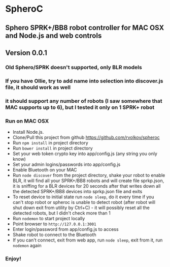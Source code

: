 # SpheroC
## Sphero SPRK+/BB8 robot controller for MAC OSX and Node.js and web controls

## Version 0.0.1

### Old Sphero/SPRK doesn't supported, only BLR models
### If you have Ollie, try to add name into selection into discover.js file, it should work as well
### it should support any number of robots (I saw somewhere that MAC supports up to 6), but I tested it only on 1 SPRK+ robot

### Run on MAC OSX
* Install Node.js.
* Clone/Pull this project from github https://github.com/rvolkov/spheroc
* Run `npm install` in project directory
* Run `bower install` in project directory
* Set your web token crypto key into app/config.js (any string you only know)
* Set your admin logins/passwords into app/config.js
* Enable Bluetooth on your MAC
* Run `node discover` from the project directory, shake your robot to enable BLR, it will find all your SPRK+/BB8 robots and will create file sprkp.json, it is sniffing for a BLR devices for 20 seconds after that writes down all the detected SPRK+/BB8 devices into sprkp.json file and exits
* To reset device to initial state run `node sleep`, do it every time if you can't stop robot or spheroc is unable to detect robot (after robot will shut down exit from utility by Ctrl+C) - it will possibly reset all the detected robots, but I didn't check more than 1
* Run `nodemon` to start project locally
* Point browser to `http://127.0.0.1:3001`
* Enter login/password from app/config.js to access
* Shake robot to connect to the Bluetooth
* If you can't connect, exit from web app, run `node sleep`, exit from it, run `nodemon` again

### Enjoy!
